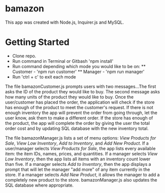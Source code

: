 
# bamazon 

This app was created with Node.js, Inquirer.js and MySQL. 

# Getting Started
* Clone repo.
* Run command in Terminal or Gitbash 'npm install'
* Run command depending which mode you would like to be on:
** Customer - 'npm run customer'
** Manager - 'npm run manager'
* Run 'ctrl + c' to exit each mode

The file bamazonCustomer.js prompts users with two messages...The first asks the ID of the product they would like to buy.
The second message asks how many units of the product they would like to buy. Once the user/customer has placed the order, the application will check if the store has enough of the product to meet the customer's request. If there is not enough inventory 
the app will prevent the order from going through, let the user know, ask them to make a different order. If the store has enough of the product, the app will complete the order by giving the user the total order cost and by updating SQL database with the new inventory total.

The file bamazonManager.js lists a set of menu options: *View Products for Sale*, *View Low Inventory*, *Add to Inventory*, and *Add New Product*. If a user/manager selects *View Products for Sale*, the app lists every available item: the item IDs, names, prices, and quantities. If a manager selects *View Low Inventory*, then the app lists all items with an inventory count lower than five. 
If a manager selects *Add to Inventory*, then the app displays a prompt that will let the manager "add more" of any item currently in the store. If a manager selects *Add New Product*, it allows the manager to add a completely new product to the store. bamazonManager.js also updates the SQL database where appropriate.




